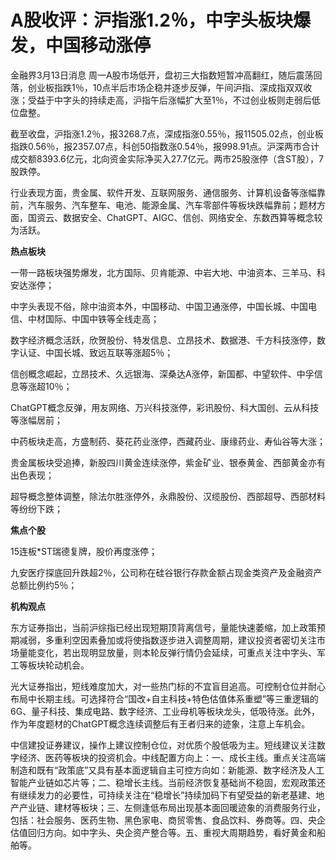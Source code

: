 # A股收评：沪指涨1.2％，中字头板块爆发，中国移动涨停

金融界3月13日消息
周一A股市场低开，盘初三大指数短暂冲高翻红，随后震荡回落，创业板指跌1％，10点半后市场企稳并逐步反弹，午间沪指、深成指双双收涨；受益于中字头的持续走高，沪指午后涨幅扩大至1％，不过创业板则走弱后低位盘整。

截至收盘，沪指涨1.2％，报3268.7点，深成指涨0.55％，报11505.02点，创业板指跌0.56％，报2357.07点，科创50指数涨0.54％，报998.91点。沪深两市合计成交额8393.6亿元，北向资金实际净买入27.7亿元。两市25股涨停（含ST股），7股跌停。

行业表现方面，贵金属、软件开发、互联网服务、通信服务、计算机设备等涨幅靠前，汽车服务、汽车整车、电池、能源金属、汽车零部件等板块跌幅靠前；题材方面，国资云、数据安全、ChatGPT、AIGC、信创、网络安全、东数西算等概念较为活跃。

**热点板块**

一带一路板块强势爆发，北方国际、贝肯能源、中岩大地、中油资本、三羊马、科安达涨停；

中字头表现不俗，除中油资本外，中国移动、中国卫通涨停，中国长城、中国电信、中材国际、中国中铁等全线走高；

数字经济概念活跃，欣贺股份、特发信息、立昂技术、数据港、千方科技涨停，数字认证、中国长城、致远互联等涨超5％；

信创概念崛起，立昂技术、久远银海、深桑达A涨停，新国都、中望软件、中孚信息等涨超10％；

ChatGPT概念反弹，用友网络、万兴科技涨停，彩讯股份、科大国创、云从科技等涨幅居前；

中药板块走高，方盛制药、葵花药业涨停，西藏药业、康缘药业、寿仙谷等大涨；

贵金属板块受追捧，新股四川黄金连续涨停，紫金矿业、银泰黄金、西部黄金亦有出色表现；

超导概念整体调整，除法尔胜涨停外，永鼎股份、汉缆股份、西部超导、西部材料等纷纷下跌；

**焦点个股**

15连板*ST瑞德复牌，股价再度涨停；

九安医疗探底回升跌超2％，公司称在硅谷银行存款金额占现金类资产及金融资产总额比例约5％；

**机构观点**

东方证券指出，当前沪综指已经出现短期顶背离信号，量能快速萎缩，加上政策预期减弱，多重利空因素叠加或将使指数逐步进入调整周期，建议投资者密切关注市场量能变化，若出现明显放量，则本轮反弹行情仍会延续，可重点关注中字头、军工等板块轮动机会。

光大证券指出，短线难度加大，对一些热门标的不宜盲目追高。可控制仓位并耐心布局中长期主线。可选择符合“国改+自主科技+特色估值体系重塑”等三重逻辑的6G、量子科技、集成电路、数字经济、工业母机等板块龙头，低吸待涨。此外，作为年度题材的ChatGPT概念连续调整后有王者归来的迹象，注意上车机会。

中信建投证券建议，操作上建议控制仓位，对优质个股低吸为主。短线建议关注数字经济、医药等板块的投资机会。中线配置方向上：一、成长主线。重点关注高端制造和既有“政策底”又具有基本面逻辑自主可控方向如：新能源、数字经济及人工智能产业链如芯片等；二、稳增长主线。当前经济恢复基础尚不稳固，宏观政策还有继续发力的必要性，可持续关注在“稳增长”持续加码下有望受益的新老基建、地产产业链、建材等板块；三、左侧逢低布局出现基本面回暖迹象的消费服务行业，包括：社会服务、医药生物、黑色家电、商贸零售、食品饮料、券商等。四、央企估值回归方向。如中字头、央企资产整合等。五、重视大周期趋势，看好黄金和船舶等。

